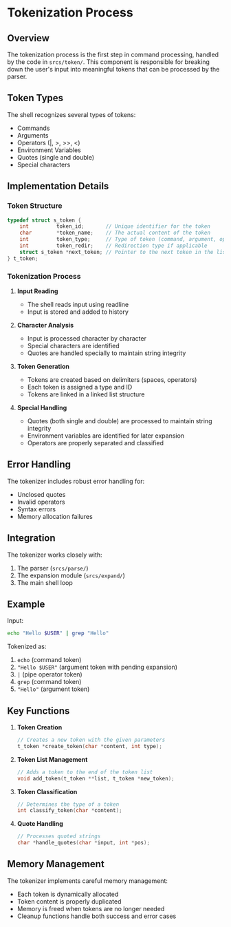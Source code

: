 # Tokenization Process

## Overview

The tokenization process is the first step in command processing, handled by the code in `srcs/token/`. This component is responsible for breaking down the user's input into meaningful tokens that can be processed by the parser.

## Token Types

The shell recognizes several types of tokens:
- Commands
- Arguments
- Operators (|, >, >>, <)
- Environment Variables
- Quotes (single and double)
- Special characters

## Implementation Details

### Token Structure
```c
typedef struct s_token {
    int         token_id;       // Unique identifier for the token
    char        *token_name;    // The actual content of the token
    int         token_type;     // Type of token (command, argument, operator)
    int         token_redir;    // Redirection type if applicable
    struct s_token *next_token; // Pointer to the next token in the list
} t_token;
```

### Tokenization Process

1. **Input Reading**
   - The shell reads input using readline
   - Input is stored and added to history

2. **Character Analysis**
   - Input is processed character by character
   - Special characters are identified
   - Quotes are handled specially to maintain string integrity

3. **Token Generation**
   - Tokens are created based on delimiters (spaces, operators)
   - Each token is assigned a type and ID
   - Tokens are linked in a linked list structure

4. **Special Handling**
   - Quotes (both single and double) are processed to maintain string integrity
   - Environment variables are identified for later expansion
   - Operators are properly separated and classified

## Error Handling

The tokenizer includes robust error handling for:
- Unclosed quotes
- Invalid operators
- Syntax errors
- Memory allocation failures

## Integration

The tokenizer works closely with:
1. The parser (`srcs/parse/`)
2. The expansion module (`srcs/expand/`)
3. The main shell loop

## Example

Input:
```bash
echo "Hello $USER" | grep "Hello"
```

Tokenized as:
1. `echo` (command token)
2. `"Hello $USER"` (argument token with pending expansion)
3. `|` (pipe operator token)
4. `grep` (command token)
5. `"Hello"` (argument token)

## Key Functions

1. **Token Creation**
   ```c
   // Creates a new token with the given parameters
   t_token *create_token(char *content, int type);
   ```

2. **Token List Management**
   ```c
   // Adds a token to the end of the token list
   void add_token(t_token **list, t_token *new_token);
   ```

3. **Token Classification**
   ```c
   // Determines the type of a token
   int classify_token(char *content);
   ```

4. **Quote Handling**
   ```c
   // Processes quoted strings
   char *handle_quotes(char *input, int *pos);
   ```

## Memory Management

The tokenizer implements careful memory management:
- Each token is dynamically allocated
- Token content is properly duplicated
- Memory is freed when tokens are no longer needed
- Cleanup functions handle both success and error cases 